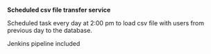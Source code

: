 **Scheduled csv file transfer service**

Scheduled task every day at 2:00 pm to load csv file with users from previous day to the database.

Jenkins pipeline included